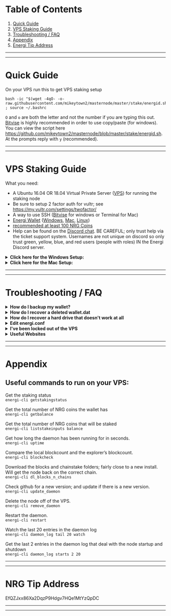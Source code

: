 # Table of Contents
1. [Quick Guide](#quick-guide)
1. [VPS Staking Guide](#vps-staking-guide)
1. [Troubleshooting / FAQ](#troubleshooting--faq)
1. [Appendix](#appendix)
1. [Energi Tip Address](#nrg-tip-address)

---
---

# Quick Guide
On your VPS run this to get VPS staking setup  

    bash -ic "$(wget -4qO- -o- raw.githubusercontent.com/mikeytown2/masternode/master/stake/energid.sh)" ; source ~/.bashrc

`O` and `o` are both the letter and not the number if you are typing this out.  
[Bitvise](https://dl.bitvise.com/BvSshClient-Inst.exe) is highly recommended in order to use copy/paste (for windows).  
You can view the script here https://github.com/mikeytown2/masternode/blob/master/stake/energid.sh.  
At the prompts reply with `y` (recommended). 

___  
___  

# VPS Staking Guide

What you need:  
- A Ubuntu 16.04 OR 18.04 Virtual Private Server ([VPS](https://www.vultr.com/?ref=7876413-4F)) for running the staking node 
- Be sure to setup 2 factor auth for vultr; see https://my.vultr.com/settings/twofactor/ 
- A way to use SSH ([Bitvise](https://dl.bitvise.com/BvSshClient-Inst.exe) for windows or Terminal for Mac)  
- [Energi Wallet](https://github.com/energicryptocurrency/energi/releases/latest) ([Windows](https://github.com/energicryptocurrency/energi/releases/download/v2.2.1/energicore-2.2.1-win64-setup.exe),
 [Mac](https://github.com/energicryptocurrency/energi/releases/download/v2.2.1/energicore-2.2.1-macos.dmg), 
 [Linux](https://github.com/energicryptocurrency/energi/releases/download/v2.2.1/energicore-2.2.1-linux.tar.gz))
- [recommended at least 100 NRG Coins](https://coinmarketcap.com/currencies/energi/#markets)
- Help can be found on the [Discord chat](https://discord.gg/QACDTxt). 
  BE CAREFUL; only trust help via the ticket support system.
  Usernames are not unique on discord so only trust green, yellow, blue, and red users (people with roles) IN the Energi Discord server.

<details><summary><strong>Click here for the Windows Setup:</strong></summary>

#### 1.0 Wallet Prep.  
Enable coin control features. 
In the desktop wallet go to Settings -> Options -> Wallet and make sure Enable coin control features is checked and click OK.  
![](https://i.imgur.com/TiqP96p.png "")  

#### 2.0 Next you'll need a VPS.
Any VPS provider will work; in this example vultr will be used.
Get a VPS from here
https://www.vultr.com/?ref=7876413-4F

Once signed up go here https://my.vultr.com/deploy/  

1. Choose Server  
   ![](https://i.imgur.com/gAfrQIq.png "")  
1. Select a location  
   ![](https://i.imgur.com/njK2ncr.png "")  
1. Select Ubuntu 18.04  
   ![](https://i.imgur.com/B3vKhdJ.png "")  
1. Select $3.50  
   ![](https://i.imgur.com/jgVFGDI.png "")  
1. Click deploy now button  
   ![](https://i.imgur.com/39rK5xl.png "")  

Once deployed (wait 2 minutes)  
![](https://i.imgur.com/SySIwzL.png "")  

##### 3.0 Login to VPS via SSH.  
Click the Cloud Instance link on the left or the Manage link/Server Details on the right  
![](https://i.imgur.com/g0Jdj4O.png "")  

Under IP click the copy icon 
![copy icon](https://www.materialui.co/materialIcons/content/content_copy_black_24x24.png "copy icon" )  
![](https://i.imgur.com/49G3uam.png "")  

![](https://i.imgur.com/XOFN9EW.png  "")  
Open up [Bitvise](https://dl.bitvise.com/BvSshClient-Inst.exe) and paste in the IP of your VPS into the Host field under Server on the left side. 
To the right of that in the Username field put in `root` and change Initial method to `keyboard-interactive`.  
Click the login button  
![](https://i.imgur.com/DG2oZn9.png  "")  
Click Accept and Save for host key verification  
![](https://i.imgur.com/oewSrev.png  "")  

Go back to the vultr Server Information page and under password click the copy icon 
![copy icon](https://www.materialui.co/materialIcons/content/content_copy_black_24x24.png "copy icon")  
![](https://i.imgur.com/hRb01oa.png "")  
Then paste in the password from vultr.  
![](https://i.imgur.com/ASWvnWp.png "")  


#### 4.0 VPS Steps

Copy the following line and paste into your remote terminal and press enter (right click to paste in Bitvise) ([How to connect to your VPS (3.0)](#30-get-vps-ip)).  

    bash -ic "$(wget -4qO- -o- raw.githubusercontent.com/mikeytown2/masternode/master/stake/energid.sh)" ; source ~/.bashrc  

`O` and `o` are both the letter and not the number if you are typing this out.  
[Bitvise](https://dl.bitvise.com/BvSshClient-Inst.exe) is highly recommended in order to use copy/paste.  
You can view the script here https://github.com/mikeytown2/masternode/blob/master/stake/energid.sh
![](https://i.imgur.com/dgQZWWn.png "")  

Type in `y` when it asks to "Proceed with the script (y/n)?:"
![](https://i.imgur.com/cea9Sfc.png "")  
This will take about 10 minutes to update Ubuntu 18.04 to the latest package versions. 
Please wait for Linux to be updated.

Type in `y` when it asks to "Make it so only the above list of users can login via SSH (y/n)?:"
![](https://i.imgur.com/y1TeTc5.png "")  

Scan in your QR code and confirm it works by typing in the 6 digit code.
![](https://i.imgur.com/6snmtDy.png "")  

Write down the emergency scratch codes and then type in `y`
to use this 2 factor code.
![](https://i.imgur.com/kCn0ITN.png "")  

Type in `y` when it asks to "Install a new energid node on this vps (y/n)?:"
![](https://i.imgur.com/IWB6Pzt.png "")  

Give it time to install the node on your Linux box
![](https://i.imgur.com/1ZeSnBb.png "")  

#### 5.0 Upload your wallet.dat to the VPS

This script uses https://send.firefox.com/ to transfer files from your desktop computer onto the vps. 
All files are encrypted before being uploaded and decrypted on the client after downloading. 
The encryption key is never sent to the server. 

You should be at this point now.  
![](https://i.imgur.com/bzJFhPy.png "")  

Shutdown the energi wallet.

Open up the energicore folder.  
windows key + r  
`explorer.exe %appdata%\energicore`  
![](https://i.imgur.com/v5qnHAg.png "")  

If you see the database folder; please turn off the energi wallet  
![](https://i.imgur.com/PO3tng9.png "")  

Please go to https://send.firefox.com/  
![](https://i.imgur.com/3Rr8fDU.png "")  

Select wallet.dat and drag it into your browser to upload it  
![](https://i.imgur.com/kGJ7qx2.png "")  
![](https://i.imgur.com/agvAV66.png "")  

Click the upload button and then copy link  
![](https://i.imgur.com/c2weNT5.png "")  

Then go to the ssh terminal and paste in (right click) the link and press enter.  
![](https://i.imgur.com/uq2IDbB.png "")  
Fill in the password you set on send.firefox.com if you set one.  

Wait for the wallet to load  
![](https://i.imgur.com/bdcWWEj.png "")  

Enter in your wallet's password  
![](https://i.imgur.com/3Y6RGf1.png "")  

##### 6.0 Script will end with  
Script will end with the amount of energi in the wallet.  
The amount of energi that is staking.  
The staking status.  
![](https://i.imgur.com/FXfWo3E.png "")  


##### 7.0 Edit energi.conf on your desktop
windows key + r  
`notepad.exe %appdata%\energicore\energi.conf`  
and add in  
`staking=0`  

##### 8.0 Notes
You can re-run the staking script to continue where you left off OR to upload a different wallet.dat file.

If you messed up and want to start over with a fresh VPS instance go to https://my.vultr.com/ 
click on the three dots to the right ... and select Server Reinstall.

</details>

<details><summary><b>Click here for the Mac Setup:</b></summary>
    
#### 1.0 Wallet Prep.  
Enable coin control features. 
In the desktop wallet go to Energi -> Preferences -> Wallet and make sure Enable coin control features is checked and click OK.  
![](https://i.imgur.com/YsLF7FW.png "")  

#### 2.0 Next you'll need a VPS.
Any VPS provider will work; in this example vultr will be used.
Get a VPS from here
https://www.vultr.com/?ref=7876413-4F

Once signed up go here https://my.vultr.com/deploy/  

1. Choose Server  
   ![](https://i.imgur.com/gAfrQIq.png "")  
1. Select a location  
   ![](https://i.imgur.com/njK2ncr.png "")  
1. Select Ubuntu 18.04  
   ![](https://i.imgur.com/B3vKhdJ.png "")  
1. Select $3.50  
   ![](https://i.imgur.com/jgVFGDI.png "")  
1. Click deploy now button  
   ![](https://i.imgur.com/39rK5xl.png "")  

Once deployed (wait 2 minutes)  
![](https://i.imgur.com/SySIwzL.png "")  

##### 3.0 Login to VPS via SSH.  
Click the Cloud Instance link on the left or the Manage link/Server Details on the right  
![](https://i.imgur.com/g0Jdj4O.png "")  

Under IP click the copy icon 
![copy icon](https://www.materialui.co/materialIcons/content/content_copy_black_24x24.png "copy icon" )  
![](https://i.imgur.com/49G3uam.png "")  
 
Finder -> Menubar (top of screen) -> Go -> Utilities. Open Terminal.  
Then from the menubar to Shell -> New Remote Connection.  
![](https://i.imgur.com/djlgZ7f.png  "")  

Select Secure Shell (ssh); then click the right +.
In the field paste in the ip address of your VPS.  
![](https://i.imgur.com/NlGZqyw.png  "")  
Click the Connect button.  
![](https://i.imgur.com/v6TcEKM.png  "")  
Type in `yes` here  
![](https://i.imgur.com/MFx4817.png  "")  

Go back to the vultr Server Information page and under password click the copy icon 
![copy icon](https://www.materialui.co/materialIcons/content/content_copy_black_24x24.png "copy icon")  
![](https://i.imgur.com/hRb01oa.png "")  
Then paste in the password from vultr and press enter. 
Note that there will not be any \*\*\*\*\*\*\*\* when you paste in the password.  
![](https://i.imgur.com/rodtUzV.png "")  


#### 4.0 VPS Steps

Copy the following line and paste into your remote terminal and press enter ([How to connect to your VPS (3.0)](#30-get-vps-ip)).  

    bash -ic "$(wget -4qO- -o- raw.githubusercontent.com/mikeytown2/masternode/master/stake/energid.sh)" ; source ~/.bashrc  

`O` and `o` are both the letter and not the number if you are typing this out.  
[Bitvise](https://dl.bitvise.com/BvSshClient-Inst.exe) is highly recommended in order to use copy/paste.  
You can view the script here https://github.com/mikeytown2/masternode/blob/master/stake/energid.sh
![](https://i.imgur.com/eHHs6eD.png "")  

Type in `y` when it asks to "Proceed with the script (y/n)?:"
![](https://i.imgur.com/plcq07d.png "")  
This will take about 10 minutes to update Ubuntu 18.04 to the latest package versions. 
Please wait for Linux to be updated.

Type in `y` when it asks to "Make it so only the above list of users can login via SSH (y/n)?:"
![](https://i.imgur.com/Xib0pXJ.png "")  

Scan in your QR code and confirm it works by typing in the 6 digit code.  
You'll want to make the terminal window bigger here to more easily scan in the QR code.  
![](https://i.imgur.com/LJe2xs3.png "")  

Write down the emergency scratch codes and then type in `y`
to use this 2 factor code.
![](https://i.imgur.com/cs6ZZFC.png "")  

Type in `y` when it asks to "Install a new energid node on this vps (y/n)?:"
![](https://i.imgur.com/UPDTtjQ.png "")  

Give it time to install the node on your Linux box
![](https://i.imgur.com/mvGHhsD.png "")  


#### 5.0 Upload your wallet.dat to the VPS

This script uses https://send.firefox.com/ to transfer files from your desktop computer onto the vps. 
All files are encrypted before being uploaded and decrypted on the client after downloading. 
The encryption key is never sent to the server. 

You should be at this point now.  
![](https://i.imgur.com/qL8b5EV.png "")  

Shutdown the energi wallet.

Open up the energicore folder (~/Library/Application Support/EnergiCore).  
Terminal -> Menubar (top of screen) -> Shell -> New Window -> New Window with Settings - Basic  
Type/Paste in 

    open "${HOME}/Library/Application Support/EnergiCore"

![](https://i.imgur.com/ADTVntH.png "")  

If you see the database folder; please turn off the energi wallet  
![](https://i.imgur.com/C4nHdRz.png "")  

Please go to https://send.firefox.com/  
![](https://i.imgur.com/3Rr8fDU.png "")  

Select wallet.dat and drag it into your browser to upload it  
![](https://i.imgur.com/9V3EviE.png "")  
![](https://i.imgur.com/agvAV66.png "")  

Click the upload button and then copy link  
![](https://i.imgur.com/c2weNT5.png "")  

Then go to the ssh terminal and paste in the link and press enter.  
![](https://i.imgur.com/PbuAW1f.png "")  
Fill in the password you set on send.firefox.com if you set one.  

Wait for the wallet to load  
![](https://i.imgur.com/vyOwZYR.png "")  

Enter in your wallet's password  
![](https://i.imgur.com/sloB52B.png "")  

##### 6.0 Script will end with  
Script will end with the amount of energi in the wallet.  
The amount of energi that is staking.  
The staking status.  
![](https://i.imgur.com/6Y9IinA.png "")  


##### 7.0 Edit energi.conf on your desktop
Terminal -> Menubar (top of screen) -> Shell -> New Window -> New Window with Settings - Basic  
Type/Paste in 

    open -a TextEdit "${HOME}/Library/Application Support/EnergiCore/energi.conf"  

and add in  
`staking=0`  

##### 8.0 Notes
You can re-run the staking script to continue where you left off OR to upload a different wallet.dat file.

If you messed up and want to start over with a fresh VPS instance go to https://my.vultr.com/ 
click on the three dots to the right ... and select Server Reinstall.


</details>

___  
___  

# Troubleshooting / FAQ  

<details><summary><strong> How do I backup my wallet? </strong></summary>

Make sure it's been encrypted with a password and then store the wallet.dat file on 
[Dropbox](https://www.dropbox.com/) or [Google Drive](https://drive.google.com/). 
Make sure the cloud backup provider has 2 factor authentication enabled 
([Google](https://support.google.com/accounts/answer/185839?hl=en), 
[Dropbox](https://www.dropbox.com/help/security/enable-two-step-verification)). 
On windows the wallet can be found in the `%appdata%/energicore` directory 
(windows key + r `%appdata%/energicore` and if that doesn't work try `%userprofile%\AppData\Roaming\energicore`). 
On Mac it can be found in the `~/Library/Application Support/EnergiCore` directory; 
Finder -> Menubar (top of screen) -> Go -> Utilities, open Terminal, type in `open ~/Library/Application\ Support/EnergiCore`.

You can also backup via `dumpwallet`.  
Go to tools -> debug console and type in `dumpwallet enrg.txt`.  
enrg.txt is usually put in the same folder as the energi wallet executable.  
Print this out and keep it in a safe place.  

</details>

<details><summary><strong> How do I recover a deleted wallet.dat </strong></summary>

Download Recuva: https://www.ccleaner.com/recuva/download/standard  
Once you install run it and select all files  
![](https://i.imgur.com/MI3iDBt.png "")  
Search in the  
`C:\Users\username\AppData\Roaming\EnergiCore`  
folder replacing `username` with the correct path.  
![](https://i.imgur.com/d7NYyXN.png "")  
Check enable deep scan  
![](https://i.imgur.com/nSJ6oKK.png "")  
Wait for it to scan your hard drive and then look for any files with wallet.dat in the name.  

</details>


<details><summary><strong> How do I recover a hard drive that doesn't work at all </strong></summary>

If the drive still spins up but won't boot up and you suspect very minor damage SpinRite might be able to help.      
https://www.grc.com/cs/prepurch.htm  

If your drive needs a lot of help checkout professional data recovery services like this one.  
https://rossmanngroup.com/data-recovery-service-nyc/  

</details>


<details><summary><strong> Edit energi.conf </strong></summary>

Tools -> Open wallet configuration file.

If the above doesn't work you can do this:  
Windows:  
windows key + r  
`notepad %appdata%/energicore/energi.conf`  
Copy Paste the above line into the run dialog box.

Mac:  
go to Finder -> Menubar (top of screen) -> Go -> Utilities, open Terminal, type in  
`open -a TextEdit ~/Library/Application\ Support/EnergiCore/energi.conf`  
If you already have a terminal window open and want another one go to the Menubar (top of screen) -> new window -> new windows with profile - basic. Then paste in the above command.

</details>

<details><summary><strong> I've been locked out of the VPS </strong></summary>
    
You get one of these errors when trying to login via Bitvise:  
"Network error: Connection timed out"  
"Network error: Software caused a connection abort"  

Go here to get your IP address: http://ipinfo.io/ip.
Then you'll need to login to the box via the "view console" button on the vultr manage page.
once logged in type this in  

    denyhosts_unblock YOUR.DESKTOP.IP.ADDRESS

Replace "YOUR.DESKTOP.IP.ADDRESS" with the numbers found on http://ipinfo.io/ip

</details>

<details><summary><strong> Useful Websites </strong></summary>

Energi Website  
https://www.energi.world/  

Block Explorer  
https://explore.energi.network/  
https://explore2.energi.network/  

Coinmarketcap  
https://coinmarketcap.com/currencies/energi/  

</details>


---
---

# Appendix

## Useful commands to run on your VPS:

Get the staking status  
`energi-cli getstakingstatus`  

Get the total number of NRG coins the wallet has  
`energi-cli getbalance`  

Get the total number of NRG coins that will be staked  
`energi-cli liststakeinputs balance`  

Get how long the daemon has been running for in seconds.  
`energi-cli uptime`  

Compare the local blockcount and the explorer’s blockcount.  
`energi-cli blockcheck`  

Download the blocks and chainstake folders; fairly close to a new install. Will get the node back on the correct chain.  
`energi-cli dl_blocks_n_chains`  

Check github for a new version; and update if there is a new version.  
`energi-cli update_daemon`  

Delete the node off of the VPS.  
`energi-cli remove_daemon`  

Restart the daemon.  
`energi-cli restart`  

Watch the last 20 entries in the daemon log  
`energi-cli daemon_log tail 20 watch`  

Get the last 2 entries in the daemon log that deal with the node startup and shutdown  
`energi-cli daemon_log starts 2 20`  


---
---

# NRG Tip Address #
EfQZJxx86Xa2DqzP9Hdgv7HQe1MtYzQpDC


---
---

